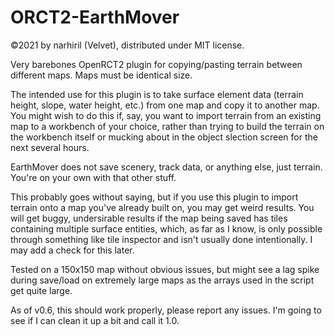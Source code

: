 # ORCT2-EarthMover

©2021 by narhiril (Velvet), distributed under MIT license.

Very barebones OpenRCT2 plugin for copying/pasting terrain between different maps.  Maps must be identical size.

The intended use for this plugin is to take surface element data (terrain height, slope, water height, etc.) from one map and copy it to another map.
You might wish to do this if, say, you want to import terrain from an existing map to a workbench of your choice, rather than trying to build the terrain 
on the workbench itself or mucking about in the object slection screen for the next several hours.

EarthMover does not save scenery, track data, or anything else, just terrain.  You're on your own with that other stuff.

This probably goes without saying, but if you use this plugin to import terrain onto a map you've already built on, you may get weird results.
You will get buggy, undersirable results if the map being saved has tiles containing multiple surface entities, which, as far as I know, 
is only possible through something like tile inspector and isn't usually done intentionally.  I may add a check for this later.

Tested on a 150x150 map without obvious issues, but might see a lag spike during save/load on extremely large maps as the arrays used in the script get quite large.

As of v0.6, this should work properly, please report any issues.  I'm going to see if I can clean it up a bit and call it 1.0.
